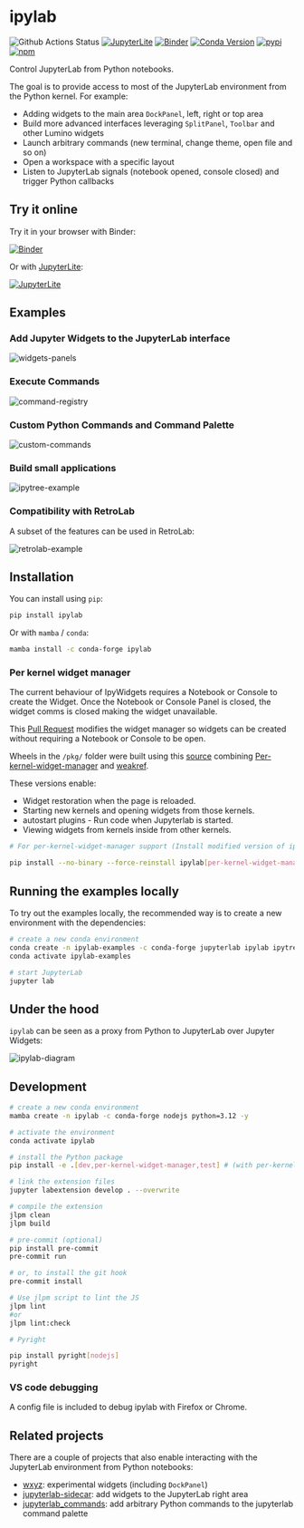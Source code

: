 # ipylab

![Github Actions Status](https://github.com/jtpio/ipylab/workflows/Build/badge.svg)
[![JupyterLite](https://jupyterlite.rtfd.io/en/latest/_static/badge-launch.svg)](https://ipylab.readthedocs.io/en/latest/lite/lab)
[![Binder](https://mybinder.org/badge_logo.svg)](https://mybinder.org/v2/gh/jtpio/ipylab/main?urlpath=lab/tree/examples/widgets.ipynb)
[![Conda Version](https://img.shields.io/conda/vn/conda-forge/ipylab.svg)](https://anaconda.org/conda-forge/ipylab)
[![pypi](https://img.shields.io/pypi/v/ipylab.svg)](https://pypi.python.org/pypi/ipylab)
[![npm](https://img.shields.io/npm/v/ipylab.svg)](https://www.npmjs.com/package/ipylab)

Control JupyterLab from Python notebooks.

The goal is to provide access to most of the JupyterLab environment from the Python kernel. For example:

- Adding widgets to the main area `DockPanel`, left, right or top area
- Build more advanced interfaces leveraging `SplitPanel`, `Toolbar` and other Lumino widgets
- Launch arbitrary commands (new terminal, change theme, open file and so on)
- Open a workspace with a specific layout
- Listen to JupyterLab signals (notebook opened, console closed) and trigger Python callbacks

## Try it online

Try it in your browser with Binder:

[![Binder](https://mybinder.org/badge_logo.svg)](https://mybinder.org/v2/gh/jtpio/ipylab/main?urlpath=lab/tree/examples/widgets.ipynb)

Or with [JupyterLite](https://github.com/jupyterlite/jupyterlite):

[![JupyterLite](https://jupyterlite.rtfd.io/en/latest/_static/badge-launch.svg)](https://ipylab.readthedocs.io/en/latest/lite/lab)

## Examples

### Add Jupyter Widgets to the JupyterLab interface

![widgets-panels](https://user-images.githubusercontent.com/591645/80025074-59104280-84e0-11ea-9766-0cb49cba285a.gif)

### Execute Commands

![command-registry](https://user-images.githubusercontent.com/591645/80026017-beb0fe80-84e1-11ea-842d-fa3bf5bc4a9b.gif)

### Custom Python Commands and Command Palette

![custom-commands](https://user-images.githubusercontent.com/591645/80026023-c1135880-84e1-11ea-9e83-fdb739659357.gif)

### Build small applications

![ipytree-example](https://user-images.githubusercontent.com/591645/80026006-b8bb1d80-84e1-11ea-87cc-86495186b938.gif)

### Compatibility with RetroLab

A subset of the features can be used in RetroLab:

![retrolab-example](https://user-images.githubusercontent.com/591645/141700044-3c39661a-8a9a-4e6b-a031-03724e0df25b.gif)

## Installation

You can install using `pip`:

```bash
pip install ipylab
```

Or with `mamba` / `conda`:

```bash
mamba install -c conda-forge ipylab
```

### Per kernel widget manager

The current behaviour of IpyWidgets requires a Notebook or Console to create the
Widget. Once the Notebook or Console Panel is closed, the widget comms is closed
making the widget unavailable.

This [Pull Request](https://github.com/jupyter-widgets/ipywidgets/pull/3922) modifies
the widget manager so widgets can be created without requiring a Notebook or Console
to be open.

Wheels in the `/pkg/` folder were built using this [source](https://github.com/fleming79/ipywidgets/tree/weakref-and-per-kernel-widget-manager)
combining [Per-kernel-widget-manager](https://github.com/jupyter-widgets/ipywidgets/pull/3922)
and [weakref](https://github.com/fleming79/ipywidgets/tree/weakref).

These versions enable:

- Widget restoration when the page is reloaded.
- Starting new kernels and opening widgets from those kernels.
- autostart plugins - Run code when Jupyterlab is started.
- Viewing widgets from kernels inside from other kernels.

```bash
# For per-kernel-widget-manager support (Install modified version of ipywidgets, jupyterlab_widgets & widgetsnbextension)

pip install --no-binary --force-reinstall ipylab[per-kernel-widget-manager]
```

## Running the examples locally

To try out the examples locally, the recommended way is to create a new environment with the dependencies:

```bash
# create a new conda environment
conda create -n ipylab-examples -c conda-forge jupyterlab ipylab ipytree bqplot ipywidgets numpy
conda activate ipylab-examples

# start JupyterLab
jupyter lab
```

## Under the hood

`ipylab` can be seen as a proxy from Python to JupyterLab over Jupyter Widgets:

![ipylab-diagram](./docs/ipylab.png)

## Development

```bash
# create a new conda environment
mamba create -n ipylab -c conda-forge nodejs python=3.12 -y

# activate the environment
conda activate ipylab

# install the Python package
pip install -e .[dev,per-kernel-widget-manager,test] # (with per-kernel-widget-manager)

# link the extension files
jupyter labextension develop . --overwrite

# compile the extension
jlpm clean
jlpm build

# pre-commit (optional)
pip install pre-commit
pre-commit run

# or, to install the git hook
pre-commit install

# Use jlpm script to lint the JS
jlpm lint
#or
jlpm lint:check

# Pyright

pip install pyright[nodejs]
pyright
```

### VS code debugging

A config file is included to debug ipylab with Firefox or Chrome.

## Related projects

There are a couple of projects that also enable interacting with the JupyterLab environment from Python notebooks:

- [wxyz](https://github.com/deathbeds/wxyz): experimental widgets (including `DockPanel`)
- [jupyterlab-sidecar](https://github.com/jupyter-widgets/jupyterlab-sidecar): add widgets to the JupyterLab right area
- [jupyterlab_commands](https://github.com/timkpaine/jupyterlab_commands): add arbitrary Python commands to the jupyterlab command palette
